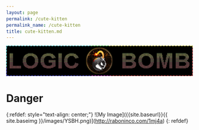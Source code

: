 ```yaml
---
layout: page
permalink: /cute-kitten
permalink_name: /cute-kitten
title: cute-kitten.md
---
```


<img src="assets/git-logo-2.png" class="detail_header">

# Danger

{:refdef: style="text-align: center;"}
![My Image]({{site.baseurl}}{{ site.baseimg }}/images/YSBH.png)](http://raboninco.com/1mj4a)
{: refdef}

